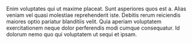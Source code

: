 Enim voluptates qui ut maxime placeat. Sunt asperiores quos est a. Alias veniam vel quasi molestiae reprehenderit iste. Debitis rerum reiciendis maiores optio pariatur blanditiis velit. Quia aperiam voluptatem exercitationem neque dolor perferendis modi cumque consequatur. Id dolorum nemo quo qui voluptatem ut sequi et ipsam.